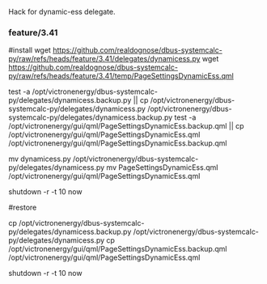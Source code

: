 Hack for dynamic-ess delegate.

### feature/3.41

#install
wget https://github.com/realdognose/dbus-systemcalc-py/raw/refs/heads/feature/3.41/delegates/dynamicess.py
wget https://github.com/realdognose/dbus-systemcalc-py/raw/refs/heads/feature/3.41/temp/PageSettingsDynamicEss.qml

test -a /opt/victronenergy/dbus-systemcalc-py/delegates/dynamicess.backup.py || cp /opt/victronenergy/dbus-systemcalc-py/delegates/dynamicess.py /opt/victronenergy/dbus-systemcalc-py/delegates/dynamicess.backup.py
test -a /opt/victronenergy/gui/qml/PageSettingsDynamicEss.backup.qml || cp /opt/victronenergy/gui/qml/PageSettingsDynamicEss.qml /opt/victronenergy/gui/qml/PageSettingsDynamicEss.backup.qml

mv dynamicess.py /opt/victronenergy/dbus-systemcalc-py/delegates/dynamicess.py
mv PageSettingsDynamicEss.qml /opt/victronenergy/gui/qml/PageSettingsDynamicEss.qml

shutdown -r -t 10 now

#restore


cp /opt/victronenergy/dbus-systemcalc-py/delegates/dynamicess.backup.py /opt/victronenergy/dbus-systemcalc-py/delegates/dynamicess.py
cp /opt/victronenergy/gui/qml/PageSettingsDynamicEss.backup.qml /opt/victronenergy/gui/qml/PageSettingsDynamicEss.qml

shutdown -r -t 10 now